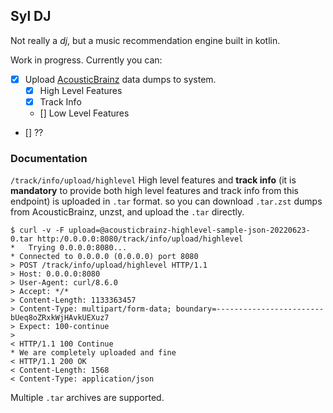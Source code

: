 ## Syl DJ

Not really a *dj*, but a music recommendation engine built in kotlin.

Work in progress. Currently you can:

- [x] Upload [AcousticBrainz](https://acousticbrainz.org/download) data dumps to system. 
  - [x] High Level Features
  - [x] Track Info 
  - [] Low Level Features
- [] ??


### Documentation
``/track/info/upload/highlevel``
High level features and **track info** (it is **mandatory** to provide both high level features
and track info from this endpoint) is uploaded in ``.tar`` format. so you can download
``.tar.zst`` dumps from AcousticBrainz, unzst, and upload the ``.tar`` directly.
```shell
$ curl -v -F upload=@acousticbrainz-highlevel-sample-json-20220623-0.tar http:/0.0.0.0:8080/track/info/upload/highlevel                                                                                                                                  
*   Trying 0.0.0.0:8080...
* Connected to 0.0.0.0 (0.0.0.0) port 8080
> POST /track/info/upload/highlevel HTTP/1.1
> Host: 0.0.0.0:8080
> User-Agent: curl/8.6.0
> Accept: */*
> Content-Length: 1133363457
> Content-Type: multipart/form-data; boundary=------------------------bUeq8oZRxkWjHAvkUEXuz7
> Expect: 100-continue
> 
< HTTP/1.1 100 Continue
* We are completely uploaded and fine
< HTTP/1.1 200 OK
< Content-Length: 1568
< Content-Type: application/json
```
Multiple ``.tar`` archives are supported.